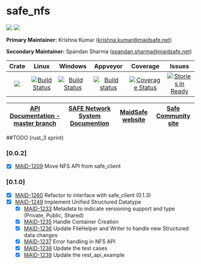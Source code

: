 # safe_nfs

[![](https://img.shields.io/badge/Project%20SAFE-Approved-green.svg)](http://maidsafe.net/applications) [![](https://img.shields.io/badge/License-GPL3-green.svg)](https://github.com/maidsafe/safe_nfs/blob/master/COPYING)

**Primary Maintainer:**     Krishna Kumar (krishna.kumar@maidsafe.net)

**Secondary Maintainer:**   Spandan Sharma (spandan.sharma@maidsafe.net)

|Crate|Linux|Windows|Appveyor|Coverage|Issues|
|:------:|:-------:|:-------:|:-------:|:-------:|:-------:|
|[![](http://meritbadge.herokuapp.com/safe_nfs)](https://crates.io/crates/safe_nfs)|[![Build Status](https://travis-ci.org/maidsafe/safe_nfs.svg?branch=master)](https://travis-ci.org/maidsafe/safe_nfs)|[![Build Status](http://ci.maidsafe.net:8080/buildStatus/icon?job=safe_nfs_win64_status_badge)](http://ci.maidsafe.net:8080/job/safe_nfs_win64_status_badge/)|[![Build status](https://ci.appveyor.com/api/projects/status/tg0kg4bnkyh6lm48/branch/master?svg=true)](https://ci.appveyor.com/project/MaidSafe-QA/safe-nfs/branch/master)|[![Coverage Status](https://coveralls.io/repos/maidsafe/safe_nfs/badge.svg)](https://coveralls.io/r/maidsafe/safe_nfs)|[![Stories in Ready](https://badge.waffle.io/maidsafe/safe_nfs.png?label=ready&title=Ready)](https://waffle.io/maidsafe/safe_nfs)

| [API Documentation - master branch](http://maidsafe.net/safe_nfs/master/) | [SAFE Network System Documention](http://systemdocs.maidsafe.net) | [MaidSafe website](http://maidsafe.net) | [Safe Community site](https://forum.safenetwork.io) |
|:------:|:-------:|:-------:|:-------:|

##TODO (rust_3 sprint)
### [0.0.2]
- [X] [MAID-1209](https://maidsafe.atlassian.net/browse/MAID-1209) Move NFS API from safe_client

### [0.1.0]
- [X] [MAID-1260](https://maidsafe.atlassian.net/browse/MAID-1260) Refactor to interface with safe_client (0.1.3)
- [X] [MAID-1249](https://maidsafe.atlassian.net/browse/MAID-1249) Implement Unified Structured Datatype
    - [X] [MAID-1233](https://maidsafe.atlassian.net/browse/MAID-1233) Metadata to indicate versioning support and type (Private, Public, Shared)
    - [X] [MAID-1235](https://maidsafe.atlassian.net/browse/MAID-1235) Handle Container Creation
    - [X] [MAID-1236](https://maidsafe.atlassian.net/browse/MAID-1236) Update FileHelper and Writer to handle new Structured data changes
    - [X] [MAID-1237](https://maidsafe.atlassian.net/browse/MAID-1237) Error handling in NFS API
    - [X] [MAID-1238](https://maidsafe.atlassian.net/browse/MAID-1238) Update the test cases
    - [X] [MAID-1239](https://maidsafe.atlassian.net/browse/MAID-1239) Update the rest_api_example
